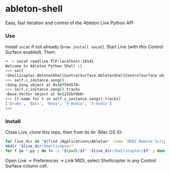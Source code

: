 # ableton-shell
Easy, fast iteration and control of the Ableton Live Python API

### Use

Install `socat` if not already (`brew install socat`).
Start Live (with this Control Surface enabled).
Then:
```bash
➜  ~ socat readline TCP:localhost:10141
Welcome to Ableton Python Shell :)
>>> self
<Shellicopter.AbletonShellControlSurface.AbletonShellControlSurface object at 0x124d5eb38>
>>> self.c_instance.song()
<Song.Song object at 0x16f594578>
>>> self.c_instance.song().tracks
<Base.Vector object at 0x1232b7db0>
>>> [t.name for t in self.c_instance.song().tracks]
['Drums', 'Bass', 'Keys', '4-Audio', '5-Audio']
>>>
```

### Install

Close Live, clone this repo, then from its dir (Mac OS X):
```bash
for live_dir in "$(find /Applications/Ableton* -name 'MIDI Remote Scripts')"; do
mkdir "$live_dir/Shellicopter"
for f in *.py ; do ln -s "$(pwd)/$f" "$live_dir/Shellicopter/$f" ; done ; done
```

Open Live -> Preferences -> Link MIDI, select Shellicopter in any Control Surface column cell.